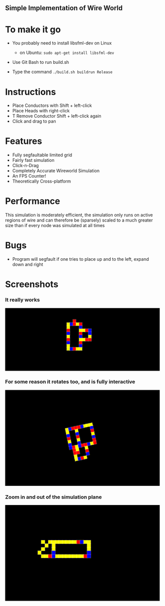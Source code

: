 ## Simple Implementation of Wire World

# To make it go
* You probably need to install libsfml-dev on Linux

    * on Ubuntu: `sudo apt-get install libsfml-dev`
* Use Git Bash to run build.sh
* Type the command `./build.sh buildrun Release`

# Instructions
* Place Conductors with Shift + left-click
* Place Heads with right-click
* T Remove Conductor Shift + left-click again
* Click and drag to pan




# Features
* Fully segfaultable limited grid
* Fairly fast simulation
* Click-n-Drag
* Completely Accurate Wireworld Simulation
* An FPS Counter!
* Theoretically Cross-platform

# Performance

This simulation is moderately efficient, the simulation only runs on active regions of wire and can therefore be (sparsely)
scaled to a much greater size than if every node was simulated at all times


# Bugs
* Program will segfault if one tries to place up and to the left, expand down and right
# Screenshots


### It really works
![Screen4](/readmeres/Wireworld4.gif)

### For some reason it rotates too, and is fully interactive
![Screen5](/readmeres/Wireworld5.gif)

### Zoom in and out of the simulation plane
![Screen3](/readmeres/Wireworld6.gif)





